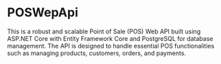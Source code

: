 # POSWepApi
This is a robust and scalable Point of Sale (POS) Web API built using ASP.NET Core with Entity Framework Core and PostgreSQL for database management. The API is designed to handle essential POS functionalities such as managing products, customers, orders, and payments. 
